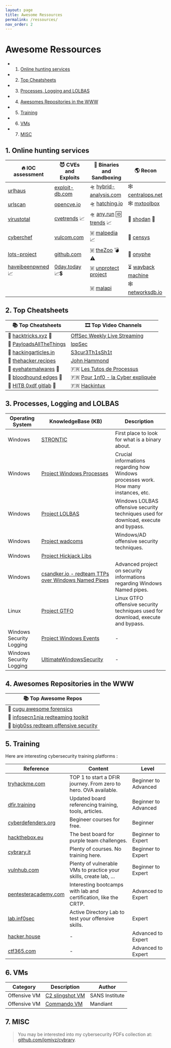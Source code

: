```yaml
---
layout: page
title: Awesome Ressources
permalink: /ressources/
nav_order: 2
---
```


# Awesome Ressources

<!-- vscode-markdown-toc -->
* 1. [Online hunting services](#Onlinehuntingservices)
* 2. [Top Cheatsheets](#TopCheatsheets)
* 3. [Processes, Logging and LOLBAS](#ProcessesLoggingandLOLBAS)
* 4. [Awesomes Repositories in the WWW](#AwesomesRepositoriesintheWWW)
* 5. [Training](#Training)
* 6. [VMs](#VMs)
* 7. [MISC](#MISC)

<!-- vscode-markdown-toc-config
	numbering=true
	autoSave=true
	/vscode-markdown-toc-config -->
<!-- /vscode-markdown-toc -->

##  1. <a name='Onlinehuntingservices'></a>Online hunting services

| 🔥 **IOC assessment**									| 😈 **CVEs and Exploits** 					|  👾 **Binaries and Sandboxing**						| 🌎 **Recon**						|
|-------------------------------------------------------|-------------------------------------------|-----------------------------------------------------------|-------------------------------------------|
| [urlhaus](https://urlhaus.abuse.ch/browse/)			| [exploit-db.com](https://exploit-db.com)	| 🛸 [hybrid-analysis.com](https://www.hybrid-analysis.com/)	| 🕸️ [centralops.net](https://centralops.net/)	|
| [urlscan](https://urlscan.io/)						| [opencve.io](https://opencve.io)			| 🛸 [hatching.io](https://tria.ge/login)						| 🕸️ [mxtoolbox](https://mxtoolbox.com/NetworkTools.aspx)|	
| [virustotal](https://virustotal.com/)					| [cvetrends](https://cvetrends.com/) 📈    | 🛸 [any.run](https://app.any.run/) 🆔 [trends](https://any.run/malware-trends/) 📈 | 📡 [shodan](https://shodan.io/) 🥇			|
| [cyberchef](https://gchq.github.io/CyberChef/)		| [vulcom.com](https://vulmon.com)			| 🇼 [malpedia](https://malpedia.caad.fkie.fraunhofer.de/library)	📈 | 📡 [censys](https://search.censys.io/) 			|
| [lots-project](https://lots-project.com/)				| [github.com](https://github.com)			| 🇼 [theZoo](https://github.com/ytisf/theZoo/tree/master/malware/Binaries) 💣⚠️ | 📡 [onyphe](https://onyphe.io/) |
| [haveibeenpwned](https://haveibeenpwned.com/) 📈		| [0day.today](https://0day.today) 📈💲	| 🇼 [unprotect project](https://www.unprotect.it/) 		| ⏳ [wayback machine](http://web.archive.org/) |
| 														|					 						| 🇼 [malapi](https://malapi.io)							| 🕸️ [networksdb.io](https://networksdb.io/) |

##  2. <a name='TopCheatsheets'></a>Top Cheatsheets

| 📚 **Top Cheatsheets** 																| 🎞️ **Top Video Channels** |
|---------------------------------------------------------------------------------------|------------------------|
| 📕 [hacktricks.xyz](https://book.hacktricks.xyz) 🥇 								| [OffSec Weekly Live Streaming](https://www.twitch.tv/offsecofficial/schedule?seriesID=b043a7dc-75d7-4f97-94a4-84e73cc23af9) |
| 📕 [PayloadsAllTheThings](https://github.com/swisskyrepo/PayloadsAllTheThings)	| [IppSec](https://www.youtube.com/channel/UCa6eh7gCkpPo5XXUDfygQQA) |
| 📕 [hackingarticles.in](https://hackingarticles.in)									| [S3cur3Th1sSh1t](https://www.youtube.com/channel/UC27i77nEwKE8hffrxNqXNOg) |
| 📕 [thehacker.recipes](https://www.thehacker.recipes)									| [John Hammond](https://www.youtube.com/@_JohnHammond) | 
| 📘 [eyehatemalwares](https://eyehatemalwares.com/home/) 🥇									| 🇫🇷 [Les Tutos de Processus](https://www.youtube.com/@processusthief) |
| 📕 [bloodhound edges](https://bloodhound.readthedocs.io/en/latest/data-analysis/edges.html) 🐶 | 🇫🇷 [Pour 1nf0 - la Cyber expliquée](https://www.youtube.com/@Pour1nfo) |
| 🧰 [HITB 0xdf gitlab](https://0xdf.gitlab.io/) 🥇												| 🇫🇷 [Hackintux](https://www.youtube.com/channel/UCasgryuegAnsvZ4CZlBL9ZQ) |

##  3. <a name='ProcessesLoggingandLOLBAS'></a>Processes, Logging and LOLBAS

| **Operating System** | **KnowledgeBase (KB)** | **Description** |
|----------------------|------------------------|-------------------|
| Windows              | [STRONTIC](https://strontic.github.io/xcyclopedia/) | First place to look for what is a binary about. |
| Windows              | [Project Windows Processes](https://winprocs.dfir.tips) | Crucial informations regarding how Windows processes work. How many instances, etc. |
| Windows              | [Project LOLBAS](https://lolbas-project.github.io) | Windows LOLBAS offensive security techniques used for download, execute and bypass. |
| Windows              | [Project wadcoms](https://wadcoms.github.io) | Windows/AD offensive security techniques. |
| Windows              | [Project Hickjack Libs](https://hijacklibs.net) | |
| Windows              | [csandker.io - redteam TTPs over Windows Named Pipes](https://csandker.io/2021/01/10/Offensive-Windows-IPC-1-NamedPipes.html) | Advanced project on security informations regarding Windows Named pipes. |
| Linux                | [Project GTFO](https://gtfobins.github.io) | Linux GTFO offensive security techniques used for download, execute and bypass. |
| Windows Security Logging | [Project Windows Events](https://evids.dfir.tips) | - |
| Windows Security Logging | [UltimateWindowsSecurity](https://www.ultimatewindowssecurity.com/securitylog/encyclopedia/) | - |


##  4. <a name='AwesomesRepositoriesintheWWW'></a>Awesomes Repositories in the WWW

| 📚 **Top Awesome Repos**												|
|-----------------------------------------------------------------------|
| 📘 [cugu awesome forensics](https://github.com/cugu/awesome-forensics) |
| 📕 [infosecn1nja redteaming toolkit](https://github.com/infosecn1nja/Red-Teaming-Toolkit) |
| 📕 [bigb0ss redteam offensive security](https://github.com/bigb0sss/RedTeam-OffensiveSecurity) |

##  5. <a name='Training'></a>Training

Here are interesting cybersecurity training platforms :

| **Reference** | **Content** | **Level** |
|---------------|-------------|---------------|
| [tryhackme.com](https://tryhackme.com) | TOP 1 to start a DFIR journey. From zero to hero. OVA available. | Beginner to Advanced |
| [dfir.training](https://www.dfir.training/training) | Updated board referencing training, tools, articles. | Beginner to Advanced | 
| [cyberdefenders.org](https://cyberdefenders.org/) | Begineer courses for free. | Beginner |
| [hackthebox.eu](https://hackthebox.eu/) | The best board for purple team challenges. | Beginner to Expert |
| [cybrary.it](https://www.cybrary.it/) | Plenty of courses. No training here. | Beginner to Expert |
| [vulnhub.com](https://www.vulnhub.com) | Plenty of vulnerable VMs to practice your skills, create lab, ... | Beginner to Expert |
| [pentesteracademy.com](https://www.pentesteracademy.com/activedirectorylab) | Interesting bootcamps with lab and certification, like the CRTP. | Advanced to Expert |
| [lab.inf0sec](https://lab.inf0sec.) | Active Directory Lab to test your offensive skills.  | Expert |
| [hacker.house](https://hacker.house/training/) | - | Advanced to Expert |
| [ctf365.com](https://ctf365.com/) | - | Advanced to Expert |

##  6. <a name='VMs'></a>VMs

| **Category**    | **Description** |    **Author**    |
|-----------------|-----------------|------------------|
| Offensive VM    | [C2 slingshot VM](https://www.sans.org/tools/slingshot/) | SANS Institute |
| Offensive VM    | [Commando VM](https://github.com/mandiant/commando-vm) | Mandiant |

##  7. <a name='MISC'></a>MISC 

> You may be interested into my cybersecurity PDFs collection at: [github.com/jomivz/cybrary](https://github.com/jomivz/cybrary).
